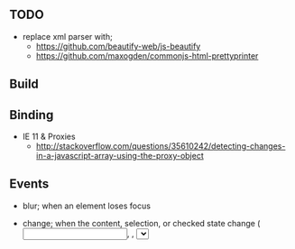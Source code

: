 ## TODO

- replace xml parser with;
  - https://github.com/beautify-web/js-beautify
  - https://github.com/maxogden/commonjs-html-prettyprinter

## Build

## Binding

- IE 11 & Proxies
  - http://stackoverflow.com/questions/35610242/detecting-changes-in-a-javascript-array-using-the-proxy-object

## Events

- blur; when an element loses focus
- change; when the content, selection, or checked state change (<input>, <keygen>, <select>, <textarea>)

- keydown; when key is being pressed
- keypress; when a key is pressed
- keyup; when key is released
- input; when a control gets user input

- focus, focusin, focusout
- invalid, reset, select, search
- copy, cut, paste

### keyboard event object
- altKey; alt key
- ctrlKey; ctrl key
- charCode; unicode character code
- key; key value of the key
- keyCode; unicode character code or the unicode key code
- location; the location of a key on the keyboard or device
- metaKey; meta
- shiftKey; shift
- which; unicode character code of keypress event, or the unicode key code of keydown or keyup event
